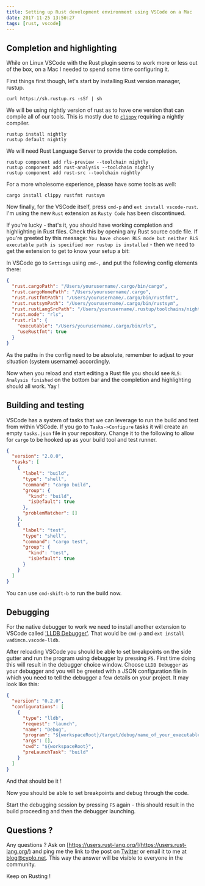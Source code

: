 ```yaml
---
title: Setting up Rust development environment using VSCode on a Mac
date: 2017-11-25 13:50:27
tags: [rust, vscode]
---
```


## Completion and highlighting

While on Linux VSCode with the Rust plugin seems to work more or less out of the box, on a Mac I needed to spend some time configuring it.

First things first though, let's start by installing Rust version manager, rustup.

```
curl https://sh.rustup.rs -sSf | sh
```

We will be using nightly version of rust as to have one version that can compile all of our tools. This is mostly due to [`clippy`](https://github.com/rust-lang-nursery/rust-clippy) requiring a nightly compiler.

```
rustup install nightly
rustup default nightly
```

We will need Rust Language Server to provide the code completion.

```
rustup component add rls-preview --toolchain nightly
rustup component add rust-analysis --toolchain nightly
rustup component add rust-src --toolchain nightly
```

For a more wholesome experience, please have some tools as well:

```
cargo install clippy rustfmt rustsym
```

Now finally, for the VSCode itself, press `cmd-p` and `ext install vscode-rust`. I'm using the new `Rust` extension as `Rusty Code` has been discontinued.

If you're lucky - that's it, you should have working completion and highlighting in Rust files. Check this by opening any Rust source code file.
If you're greeted by this message: `You have chosen RLS mode but neither RLS executable path is specified nor rustup is installed` - then we need to get the extension to get to know your setup a bit:

In VSCode go to `Settings` using `cmd-,` and put the following config elements there:

```json
{
  "rust.cargoPath": "/Users/yourusername/.cargo/bin/cargo",
  "rust.cargoHomePath": "/Users/yourusername/.cargo",
  "rust.rustfmtPath": "/Users/yourusername/.cargo/bin/rustfmt",
  "rust.rustsymPath": "/Users/yourusername/.cargo/bin/rustsym",
  "rust.rustLangSrcPath": "/Users/yourusername/.rustup/toolchains/nightly-x86_64-apple-darwin/lib/rustlib/src/rust/src",
  "rust.mode": "rls",
  "rust.rls": {
    "executable": "/Users/yourusername/.cargo/bin/rls",
    "useRustfmt": true
  }
}
```

As the paths in the config need to be absolute, remember to adjust to your situation (system username) accordingly.

Now when you reload and start editing a Rust file you should see `RLS: Analysis finished` on the bottom bar and the completion and highlighting should all work. Yay !

## Building and testing

VSCode has a system of tasks that we can leverage to run the build and test from within VSCode.
If you go to `Tasks->Configure` tasks it will create an empty `tasks.json` file in your repository.
Change it to the following to allow for `cargo` to be hooked up as your build tool and test runner.

```json
{
  "version": "2.0.0",
  "tasks": [
    {
      "label": "build",
      "type": "shell",
      "command": "cargo build",
      "group": {
        "kind": "build",
        "isDefault": true
      },
      "problemMatcher": []
    },
    {
      "label": "test",
      "type": "shell",
      "command": "cargo test",
      "group": {
        "kind": "test",
        "isDefault": true
      }
    }
  ]
}
```

You can use `cmd-shift-b` to run the build now.

## Debugging

For the native debugger to work we need to install another extension to VSCode called ['LLDB Debugger'](https://github.com/vadimcn/vscode-lldb/blob/master/MANUAL.md). That would be `cmd-p` and `ext install vadimcn.vscode-lldb`.

After reloading VSCode you should be able to set breakpoints on the side gutter and run the program using debugger by pressing `F5`. First time doing this will result in the debugger choice window. Choose `LLDB Debugger` as your debugger and you will be greeted with a JSON configuration file in which you need to tell the debugger a few details on your project. It may look like this:

```json
{
  "version": "0.2.0",
  "configurations": [
    {
      "type": "lldb",
      "request": "launch",
      "name": "Debug",
      "program": "${workspaceRoot}/target/debug/name_of_your_executable",
      "args": [],
      "cwd": "${workspaceRoot}",
      "preLaunchTask": "build"
    }
  ]
}
```

And that should be it !

Now you should be able to set breakpoints and debug through the code.

Start the debugging session by pressing `F5` again - this should result in the build proceeding and then the debugger launching.

## Questions ?

Any questions ? Ask on [https://users.rust-lang.org/](https://users.rust-lang.org/) and ping me the link to the post on [Twitter](https://twitter.com/cyplo) or email it to me at [blog@cyplo.net](mailto:blog@cyplo.net). This way the answer will be visible to everyone in the community.

Keep on Rusting !
